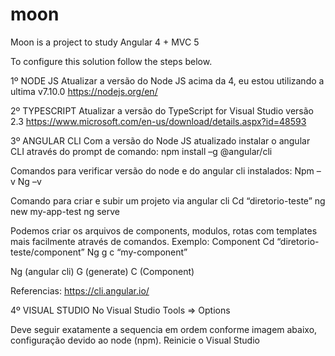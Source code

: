 # moon
Moon is a project to study Angular 4 + MVC 5

To configure this solution follow the steps below.

1º NODE JS
Atualizar a versão do Node JS acima da 4, eu estou utilizando a ultima v7.10.0
https://nodejs.org/en/

2º TYPESCRIPT
Atualizar a versão do TypeScript  for Visual Studio versão 2.3
https://www.microsoft.com/en-us/download/details.aspx?id=48593

3º ANGULAR CLI
Com a versão do Node JS atualizado instalar o angular CLI através do prompt de comando:
npm install –g @angular/cli

Comandos para verificar versão do node e do angular cli instalados:
Npm –v
Ng –v

Comando para criar e subir um projeto via angular cli 
Cd “diretorio-teste”
ng new my-app-test
ng serve

Podemos criar os arquivos de components, modulos, rotas com templates mais facilmente através de comandos.
Exemplo: Component
Cd “diretorio-teste/component”
Ng g c “my-component”

Ng (angular cli)
G (generate)
C (Component)

Referencias:
https://cli.angular.io/

4º VISUAL STUDIO
No Visual Studio Tools  => Options

Deve seguir exatamente a sequencia em ordem conforme imagem abaixo, configuração devido ao node (npm).
Reinicie o Visual Studio
